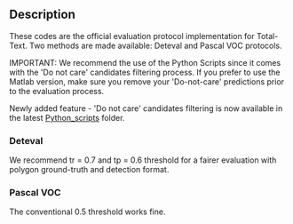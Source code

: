 ## Description

These codes are the official evaluation protocol implementation for Total-Text. Two methods are made available: Deteval and Pascal VOC protocols.

IMPORTANT: We recommend the use of the Python Scripts since it comes with the 'Do not care' candidates filtering process. If you prefer to use the Matlab version, make sure you remove your 'Do-not-care' predictions prior to the evaluation process. 

Newly added feature - 'Do not care' candidates filtering is now available in the latest [Python_scripts](https://github.com/cs-chan/Total-Text-Dataset/tree/master/Evaluation_Protocol/Python_scripts) folder.

### Deteval
We recommend tr = 0.7 and tp = 0.6 threshold for a fairer evaluation with polygon ground-truth and detection format.

### Pascal VOC
The conventional 0.5 threshold works fine.
